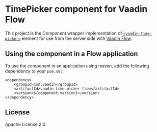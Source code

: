 # TimePicker component for Vaadin Flow

This project is the Component wrapper implementation of [`<vaadin-time-picker>`](https://github.com/vaadin/web-components/tree/main/packages/time-picker) element
for use from the server side with [Vaadin Flow](https://github.com/vaadin/flow).

## Using the component in a Flow application

To use the component in an application using maven,
add the following dependency to your `pom.xml`:
```
<dependency>
    <groupId>com.vaadin</groupId>
    <artifactId>vaadin-time-picker-flow</artifactId>
    <version>${component.version}</version>
</dependency>
```

## License

Apache License 2.0
